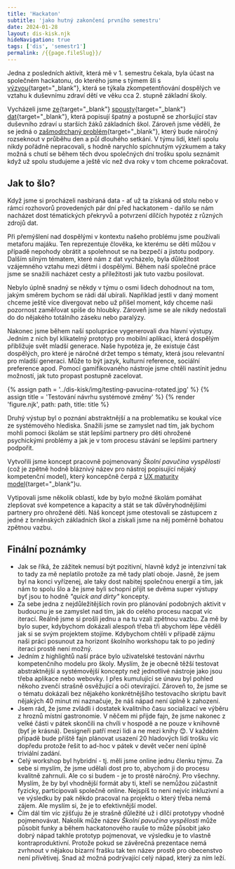 ```yaml
---
title: 'Hackaton'
subtitle: 'jako hutný zakončení prvního semestru'
date: 2024-01-28
layout: dis-kisk.njk
hideNavigation: true
tags: ['dis', 'semestr1']
permalink: /{{page.fileSlug}}/
---
```


Jedna z posledních aktivit, která mě v 1. semestru čekala, byla účast na společném hackatonu, do kterého jsme s týmem šli s [výzvou](https://kisk.phil.muni.cz/100metod/designova-vyzva){target="_blank"}, která se týkala zkompetentňování dospělých ve vztahu k duševnímu zdraví dětí ve věku cca 2. stupně základní školy.

Vycházeli jsme [ze](https://nevypustdusi.cz/2023/10/20/dusevni-zdravi-zajima-dve-tretiny-deti-vysledky-noveho-pruzkumu-spolecnosti-t-mobile-organizace-nevypust-dusi-a-agentury-g82-ukazuji-ze-mladi-lide-hledaji-pomoc-hlavne-ve-svem-okoli/){target="_blank"} [spousty](https://open.spotify.com/episode/30d7thGp3MoTEudV552wfM?si=84e5fcd5756b4096&nd=1&dlsi=b76848c375104871){target="_blank"} [dat](https://www.nudz.cz/pro-media/tiskove-zpravy/narodni-monitoring-dusevniho-zdravi-deti-40-vykazuje-znamky-stredni-az-tezke-deprese-30-uzkosti-odbornici-pripravuji-preventivni-opatreni){target="_blank"}, která popisují špatný a postupně se zhoršující stav duševního zdraví u starších žáků základních škol. Zároveň jsme věděli, že se jedná o [zašmodrchaný problém](https://en.wikipedia.org/wiki/Wicked_problem){target="_blank"}, který bude náročný rozseknout v průběhu den a půl dlouhého setkání. V týmu lidí, kteří spolu nikdy pořádně nepracovali, s hodně narychlo spíchnutým výzkumem a taky možná s chutí se během těch dvou společných dní trošku spolu seznámit když už spolu studujeme a ještě víc než dva roky v tom chceme pokračovat.

## Jak to šlo?

Když jsme si procházeli nasbíraná data - ať už ta získaná od stolu nebo v rámci rozhovorů provedených pár dní před hackatonem - dařilo se nám nacházet dost tématických překryvů a potvrzení dílčích hypotéz z různých zdrojů dat.

Při přemýšlení nad dospělými v kontextu našeho problému jsme používali metaforu majáku. Ten reprezentuje člověka, ke kterému se děti můžou v případě nepohody obrátit a spolehnout se na bezpečí a jistotu podpory. Dalším silným tématem, které nám z dat vycházelo, byla důležitost vzájemného vztahu mezi dětmi i dospělými. Během naší společné práce jsme se snažili nacházet cesty a příležitosti jak tuto vazbu posilovat.

Nebylo úplně snadný se někdy v týmu o osmi lidech dohodnout na tom, jakým směrem bychom se rádi dál ubírali. Například jestli v daný moment chceme ještě více divergovat nebo už přišel moment, kdy chceme naši pozornost zaměřovat spíše do hloubky. Zároveň jsme se ale nikdy nedostali do do nějakého totálního záseku nebo paralýzy.

Nakonec jsme během naší spolupráce vygenerovali dva hlavní výstupy. Jedním z nich byl klikatelný prototyp pro mobilní aplikaci, která dospělým přibližuje svět mladší generace. Naše hypotéza je, že existuje část dospělých, pro které je náročné držet tempo s tématy, která jsou relevantní pro mladší generaci. Může to být jazyk, kulturní reference, sociální preference apod. Pomocí gamifikovaného nástroje jsme chtěli nastínit jednu možností, jak tuto propast postupně zacelovat.


{% assign path = '../dis-kisk/img/testing-pavucina-rotated.jpg' %}
{% assign title = 'Testování návrhu systémové změny' %}
{% render 'figure.njk', path: path, title: title %}

Druhý výstup byl o poznání abstraktnější a na problematiku se koukal více ze systémového hlediska. Snažili jsme se zamyslet nad tím, jak bychom mohli pomoci školám se stát lepšími partnery pro děti ohrožené psychickými problémy a jak je v tom procesu stávání se lepšími partnery podpořit.

Vytvořili jsme koncept pracovně pojmenovaný _Školní pavučina vyspělosti_ (což je zpětně hodně bláznivý název pro nástroj popisující nějaký kompetenční model), který koncepčně čerpá z [UX maturity model](https://www.nngroup.com/articles/ux-maturity-model/){target="_blank"}u.

Vytipovali jsme několik oblastí, kde by bylo možné školám pomáhat zlepšovat své kompetence a kapacity a stát se tak důvěryhodnějšími partnery pro ohrožené děti. Náš koncept jsme otestovali se zástupcem z jedné z brněnských základních škol a získali jsme na něj poměrně bohatou zpětnou vazbu.

## Finální poznámky
- Jak se říká, že zážitek nemusí být pozitivní, hlavně když je intenzivní tak to tady za mě neplatilo protože za mě tady platí oboje. Jasně, že jsem byl na konci vyřízenej, ale taky dost nabitej společnou energií a tím, jak nám to spolu šlo a že jsme byli schopní přijít se dvěma super výstupy byť jsou to hodně _"quick and dirty"_ koncepty.
- Za sebe jedna z nejdůležitějších rovin pro plánování podobných aktivit v budoucnu je se zamyslet nad tím, jak do celého procesu nacpat víc iterací. Reálně jsme si prošli jednu a na tu vzali zpětnou vazbu. Za mě by bylo super, kdybychom dokázali alespoň třeba tři abychom lépe věděli jak si se svým projektem stojíme. Kdybychom chtěli v případě zájmu naši práci posunout za horizont školního workshopu tak to po jediný iteraci prostě není možný.
- Jedním z highlightů naší práce bylo uživatelské testování návrhu kompetenčního modelu pro školy. Myslím, že je obecně těžší testovat abstraktnější a systémovější koncepty než jednotlivé nástroje jako jsou třeba aplikace nebo webovky. I přes kumulující se únavu byl pohled někoho zvenčí strašně osvěžující a oči otevírající. Zároveň to, že jsme se o tématu dokázali bez nějakého konkrétnějšího testovacího skriptu bavit nějakých 40 minut mi naznačuje, že náš nápad není úplně k zahození.
- Jsem rád, že jsme zvládli i dostatek kvalitního času socializací ve výběru z hroznů místní gastronomie. V něčem mi přijde fajn, že jsme nakonec z velké části v pátek skončili na chvíli v hospodě a ne pouze v knihovně (byť je krásná). Designeři patří mezi lidi a ne mezi knihy 😊. V každém případě bude příště fajn plánovat usazení 20 hladových lidí trošku víc dopředu protože řešit to ad-hoc v pátek v devět večer není úplně triviální zadání.
- Celý workshop byl hybridní - tj. měli jsme online jednu členku týmu. Za sebe si myslím, že jsme udělali dost pro to, abychom ji do procesu kvalitně zahrnuli. Ale co si budem - je to prostě náročný. Pro všechny. Myslím, že by byl vhodnější formát aby ti, kteří se nemůžou zúčastnit fyzicky, participovali společně online. Nejspíš to není nejvíc inkluzivní a ve výsledku by pak někdo pracoval na projektu o který třeba nemá zájem. Ale myslím si, že je to efektivnější model.
- Čím dál tím víc zjišťuju že je strašně důležité už i dílčí prototypy vhodně pojmenovávat. Nakolik může název _Školní pavučina vyspělosti_ může působit funky a během hackatonového rauše to může působit jako dobrý nápad takhle prototyp pojmenovat, ve výsledku je to vlastně kontraproduktivní. Protože pokud se závěrečná prezentace nemá zvrhnout v nějakou bizarní frašku tak ten název prostě pro obecenstvo není přívětivej. Snad až možná podrývající celý nápad, který za ním leží.